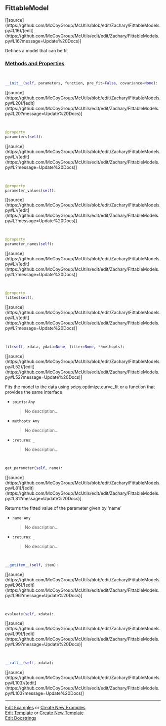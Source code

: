 ## <a id="McUtils.Zachary.FittableModels.FittableModel">FittableModel</a> 
<div class="docs-source-link" markdown="1">
[[source](https://github.com/McCoyGroup/McUtils/blob/edit/Zachary/FittableModels.py#L16)/[edit](https://github.com/McCoyGroup/McUtils/edit/edit/Zachary/FittableModels.py#L16?message=Update%20Docs)]
</div>

Defines a model that can be fit

<div class="collapsible-section">
 <div class="collapsible-section collapsible-section-header" markdown="1">
 
### <a class="collapse-link" data-toggle="collapse" href="#methods">Methods and Properties</a> <a class="float-right" data-toggle="collapse" href="#methods"><i class="fa fa-chevron-down"></i></a>

 </div>
 <div class="collapsible-section collapsible-section-body collapse" id="methods" markdown="1">

<a id="McUtils.Zachary.FittableModels.FittableModel.__init__" class="docs-object-method">&nbsp;</a> 
```python
__init__(self, parameters, function, pre_fit=False, covariance=None): 
```
<div class="docs-source-link" markdown="1">
[[source](https://github.com/McCoyGroup/McUtils/blob/edit/Zachary/FittableModels.py#L20)/[edit](https://github.com/McCoyGroup/McUtils/edit/edit/Zachary/FittableModels.py#L20?message=Update%20Docs)]
</div>

<a id="McUtils.Zachary.FittableModels.FittableModel.parameters" class="docs-object-method">&nbsp;</a> 
```python
@property
parameters(self): 
```
<div class="docs-source-link" markdown="1">
[[source](https://github.com/McCoyGroup/McUtils/blob/edit/Zachary/FittableModels.py#L)/[edit](https://github.com/McCoyGroup/McUtils/edit/edit/Zachary/FittableModels.py#L?message=Update%20Docs)]
</div>

<a id="McUtils.Zachary.FittableModels.FittableModel.parameter_values" class="docs-object-method">&nbsp;</a> 
```python
@property
parameter_values(self): 
```
<div class="docs-source-link" markdown="1">
[[source](https://github.com/McCoyGroup/McUtils/blob/edit/Zachary/FittableModels.py#L)/[edit](https://github.com/McCoyGroup/McUtils/edit/edit/Zachary/FittableModels.py#L?message=Update%20Docs)]
</div>

<a id="McUtils.Zachary.FittableModels.FittableModel.parameter_names" class="docs-object-method">&nbsp;</a> 
```python
@property
parameter_names(self): 
```
<div class="docs-source-link" markdown="1">
[[source](https://github.com/McCoyGroup/McUtils/blob/edit/Zachary/FittableModels.py#L)/[edit](https://github.com/McCoyGroup/McUtils/edit/edit/Zachary/FittableModels.py#L?message=Update%20Docs)]
</div>

<a id="McUtils.Zachary.FittableModels.FittableModel.fitted" class="docs-object-method">&nbsp;</a> 
```python
@property
fitted(self): 
```
<div class="docs-source-link" markdown="1">
[[source](https://github.com/McCoyGroup/McUtils/blob/edit/Zachary/FittableModels.py#L)/[edit](https://github.com/McCoyGroup/McUtils/edit/edit/Zachary/FittableModels.py#L?message=Update%20Docs)]
</div>

<a id="McUtils.Zachary.FittableModels.FittableModel.fit" class="docs-object-method">&nbsp;</a> 
```python
fit(self, xdata, ydata=None, fitter=None, **methopts): 
```
<div class="docs-source-link" markdown="1">
[[source](https://github.com/McCoyGroup/McUtils/blob/edit/Zachary/FittableModels.py#L52)/[edit](https://github.com/McCoyGroup/McUtils/edit/edit/Zachary/FittableModels.py#L52?message=Update%20Docs)]
</div>

Fits the model to the data using scipy.optimize.curve_fit or a function that provides the same interface
- `points`: `Any`
    >No description...
- `methopts`: `Any`
    >No description...
- `:returns`: `_`
    >No description...

<a id="McUtils.Zachary.FittableModels.FittableModel.get_parameter" class="docs-object-method">&nbsp;</a> 
```python
get_parameter(self, name): 
```
<div class="docs-source-link" markdown="1">
[[source](https://github.com/McCoyGroup/McUtils/blob/edit/Zachary/FittableModels.py#L81)/[edit](https://github.com/McCoyGroup/McUtils/edit/edit/Zachary/FittableModels.py#L81?message=Update%20Docs)]
</div>

Returns the fitted value of the parameter given by 'name'
- `name`: `Any`
    >No description...
- `:returns`: `_`
    >No description...

<a id="McUtils.Zachary.FittableModels.FittableModel.__getitem__" class="docs-object-method">&nbsp;</a> 
```python
__getitem__(self, item): 
```
<div class="docs-source-link" markdown="1">
[[source](https://github.com/McCoyGroup/McUtils/blob/edit/Zachary/FittableModels.py#L96)/[edit](https://github.com/McCoyGroup/McUtils/edit/edit/Zachary/FittableModels.py#L96?message=Update%20Docs)]
</div>

<a id="McUtils.Zachary.FittableModels.FittableModel.evaluate" class="docs-object-method">&nbsp;</a> 
```python
evaluate(self, xdata): 
```
<div class="docs-source-link" markdown="1">
[[source](https://github.com/McCoyGroup/McUtils/blob/edit/Zachary/FittableModels.py#L99)/[edit](https://github.com/McCoyGroup/McUtils/edit/edit/Zachary/FittableModels.py#L99?message=Update%20Docs)]
</div>

<a id="McUtils.Zachary.FittableModels.FittableModel.__call__" class="docs-object-method">&nbsp;</a> 
```python
__call__(self, xdata): 
```
<div class="docs-source-link" markdown="1">
[[source](https://github.com/McCoyGroup/McUtils/blob/edit/Zachary/FittableModels.py#L103)/[edit](https://github.com/McCoyGroup/McUtils/edit/edit/Zachary/FittableModels.py#L103?message=Update%20Docs)]
</div>

 </div>
</div>




___

[Edit Examples](https://github.com/McCoyGroup/McUtils/edit/gh-pages/ci/examples/McUtils/Zachary/FittableModels/FittableModel.md) or 
[Create New Examples](https://github.com/McCoyGroup/McUtils/new/gh-pages/?filename=ci/examples/McUtils/Zachary/FittableModels/FittableModel.md) <br/>
[Edit Template](https://github.com/McCoyGroup/McUtils/edit/gh-pages/ci/docs/McUtils/Zachary/FittableModels/FittableModel.md) or 
[Create New Template](https://github.com/McCoyGroup/McUtils/new/gh-pages/?filename=ci/docs/templates/McUtils/Zachary/FittableModels/FittableModel.md) <br/>
[Edit Docstrings](https://github.com/McCoyGroup/McUtils/edit/edit/Zachary/FittableModels.py#L16?message=Update%20Docs)